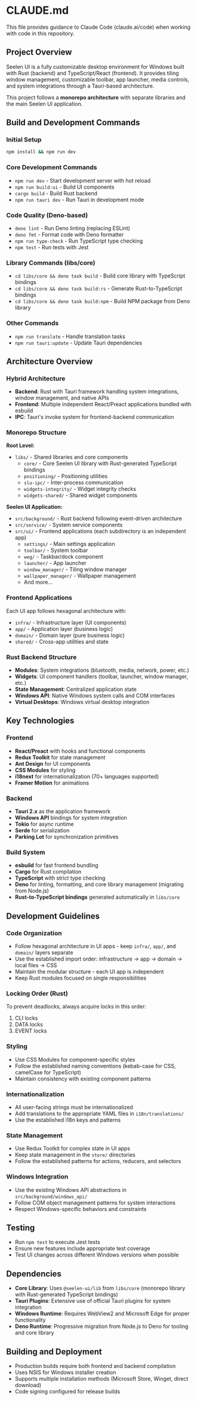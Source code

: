 # CLAUDE.md

This file provides guidance to Claude Code (claude.ai/code) when working with code in this repository.

## Project Overview

Seelen UI is a fully customizable desktop environment for Windows built with Rust (backend) and TypeScript/React
(frontend). It provides tiling window management, customizable toolbar, app launcher, media controls, and system
integrations through a Tauri-based architecture.

This project follows a **monorepo architecture** with separate libraries and the main Seelen UI application.

## Build and Development Commands

### Initial Setup

```bash
npm install && npm run dev
```

### Core Development Commands

- `npm run dev` - Start development server with hot reload
- `npm run build:ui` - Build UI components
- `cargo build` - Build Rust backend
- `npm run tauri dev` - Run Tauri in development mode

### Code Quality (Deno-based)

- `deno lint` - Run Deno linting (replacing ESLint)
- `deno fmt` - Format code with Deno formatter
- `npm run type-check` - Run TypeScript type checking
- `npm test` - Run tests with Jest

### Library Commands (libs/core)

- `cd libs/core && deno task build` - Build core library with TypeScript bindings
- `cd libs/core && deno task build:rs` - Generate Rust-to-TypeScript bindings
- `cd libs/core && deno task build:npm` - Build NPM package from Deno library

### Other Commands

- `npm run translate` - Handle translation tasks
- `npm run tauri:update` - Update Tauri dependencies

## Architecture Overview

### Hybrid Architecture

- **Backend**: Rust with Tauri framework handling system integrations, window management, and native APIs
- **Frontend**: Multiple independent React/Preact applications bundled with esbuild
- **IPC**: Tauri's invoke system for frontend-backend communication

### Monorepo Structure

**Root Level:**
- `libs/` - Shared libraries and core components
  - `core/` - Core Seelen UI library with Rust-generated TypeScript bindings
  - `positioning/` - Positioning utilities
  - `slu-ipc/` - Inter-process communication
  - `widgets-integrity/` - Widget integrity checks
  - `widgets-shared/` - Shared widget components

**Seelen UI Application:**
- `src/background/` - Rust backend following event-driven architecture
- `src/service/` - System service components
- `src/ui/` - Frontend applications (each subdirectory is an independent app)
  - `settings/` - Main settings application
  - `toolbar/` - System toolbar
  - `weg/` - Taskbar/dock component
  - `launcher/` - App launcher
  - `window_manager/` - Tiling window manager
  - `wallpaper_manager/` - Wallpaper management
  - And more...

### Frontend Applications

Each UI app follows hexagonal architecture with:

- `infra/` - Infrastructure layer (UI components)
- `app/` - Application layer (business logic)
- `domain/` - Domain layer (pure business logic)
- `shared/` - Cross-app utilities and state

### Rust Backend Structure

- **Modules**: System integrations (bluetooth, media, network, power, etc.)
- **Widgets**: UI component handlers (toolbar, launcher, window manager, etc.)
- **State Management**: Centralized application state
- **Windows API**: Native Windows system calls and COM interfaces
- **Virtual Desktops**: Windows virtual desktop integration

## Key Technologies

### Frontend

- **React/Preact** with hooks and functional components
- **Redux Toolkit** for state management
- **Ant Design** for UI components
- **CSS Modules** for styling
- **i18next** for internationalization (70+ languages supported)
- **Framer Motion** for animations

### Backend

- **Tauri 2.x** as the application framework
- **Windows API** bindings for system integration
- **Tokio** for async runtime
- **Serde** for serialization
- **Parking Lot** for synchronization primitives

### Build System

- **esbuild** for fast frontend bundling
- **Cargo** for Rust compilation
- **TypeScript** with strict type checking
- **Deno** for linting, formatting, and core library management (migrating from Node.js)
- **Rust-to-TypeScript bindings** generated automatically in `libs/core`

## Development Guidelines

### Code Organization

- Follow hexagonal architecture in UI apps - keep `infra/`, `app/`, and `domain/` layers separate
- Use the established import order: infrastructure → app → domain → local files → CSS
- Maintain the modular structure - each UI app is independent
- Keep Rust modules focused on single responsibilities

### Locking Order (Rust)

To prevent deadlocks, always acquire locks in this order:

1. CLI locks
2. DATA locks
3. EVENT locks

### Styling

- Use CSS Modules for component-specific styles
- Follow the established naming conventions (kebab-case for CSS, camelCase for TypeScript)
- Maintain consistency with existing component patterns

### Internationalization

- All user-facing strings must be internationalized
- Add translations to the appropriate YAML files in `i18n/translations/`
- Use the established i18n keys and patterns

### State Management

- Use Redux Toolkit for complex state in UI apps
- Keep state management in the `store/` directories
- Follow the established patterns for actions, reducers, and selectors

### Windows Integration

- Use the existing Windows API abstractions in `src/background/windows_api/`
- Follow COM object management patterns for system interactions
- Respect Windows-specific behaviors and constraints

## Testing

- Run `npm test` to execute Jest tests
- Ensure new features include appropriate test coverage
- Test UI changes across different Windows versions when possible

## Dependencies

- **Core Library**: Uses `@seelen-ui/lib` from `libs/core` (monorepo library with Rust-generated TypeScript bindings)
- **Tauri Plugins**: Extensive use of official Tauri plugins for system integration
- **Windows Runtime**: Requires WebView2 and Microsoft Edge for proper functionality
- **Deno Runtime**: Progressive migration from Node.js to Deno for tooling and core library

## Building and Deployment

- Production builds require both frontend and backend compilation
- Uses NSIS for Windows installer creation
- Supports multiple installation methods (Microsoft Store, Winget, direct download)
- Code signing configured for release builds
